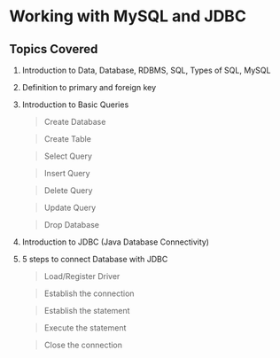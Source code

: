 # Working with MySQL and JDBC

## Topics Covered

1. Introduction to Data, Database, RDBMS, SQL, Types of SQL, MySQL
2. Definition to primary and foreign key
3. Introduction to Basic Queries

   > Create Database

   > Create Table

   > Select Query

   > Insert Query

   > Delete Query

   > Update Query

   > Drop Database

4. Introduction to JDBC (Java Database Connectivity)
5. 5 steps to connect Database with JDBC

   > Load/Register Driver

   > Establish the connection

   > Establish the statement

   > Execute the statement

   > Close the connection
